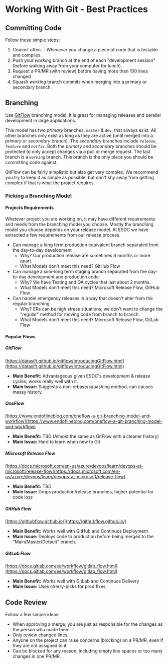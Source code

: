 # Working With Git - Best Practices

## Committing Code

Follow these simple steps:

1. Commit often. - _Whenever_ you change a piece of code that is testable and compiles.
1. Push your _working_ branch at the end of each "development session" (before walking away from your computer for lunch).
1. Request a PR/MR (with review) before having more than 100 lines changed
1. Squash _working_ branch commits when merging into a primary or secondary branch.

## Branching

Use [GitFlow](https://datasift.github.io/gitflow/IntroducingGitFlow.html) branching model.
It is great for managing releases and parallel development in large applications.

This model has two _primary_ branches, `master` & `dev`, that always exist.
All other branches only exist as long as they are active (until merged into a _primary_ or _secondary_ branch).
The _secondary_ branches include _`release`_, _`feature`_ and _`hotfix`_.
Both the _primary_ and _secondary_ branches should be protected to only accept changes via a pull or merge request.
The last branch is a _`working`_ branch.
This branch is the only place you should be committing code against.

GitFlow can be fairly simplistic but also get very complex.
We recommend you try to keep it as simple as possible, but don't shy away from getting complex if that is what the project requires.

### Picking a Branching Model

#### Projects Requirements

Whatever project you are working on, it may have different requirements and needs from the branching model you choose.
Mostly the branching model you choose depends on your release model.
At ESDC we have extracted a few requirements from our release process.

- Can manage a long term production equivalent branch separated from the day-to-day development
  - Why? Our production release are sometimes 6 months or more apart.
  - What Models don't meet this need? GitHub Flow
- Can manage a simi-long term staging branch separated from the day-to-day development and production code
  - Why? We have Testing and QA cycles that last about 2 months.
  - What Models don't meet this need? Microsoft Release Flow, GitHub Flow
- Can handel emergency releases in a way that doesn't alter from the regular branching
  - Why? ERs can be high stress situations, we don't want to change the "regular" method for moving code from branch to branch.
  - What Models don't meet this need? Microsoft Release Flow, GitLab Flow

#### Popular Flows

##### GitFlow

[https://datasift.github.io/gitflow/IntroducingGitFlow.html](https://datasift.github.io/gitflow/IntroducingGitFlow.html)

- **Main Benefit:** Advantageous given ESDC's development & release cycles; works really well with it.
- **Main Issue:** Suggests a non-rebase/squashing method, can causes messy history.

##### OneFlow

[https://www.endoflineblog.com/oneflow-a-git-branching-model-and-workflow](https://www.endoflineblog.com/oneflow-a-git-branching-model-and-workflow)

- **Main Benefit:** TBD (Almost the same as GitFlow with a cleaner history)
- **Main Issue:** Hard to learn when new to Git

##### Microsoft Release Flow

[https://docs.microsoft.com/en-us/azure/devops/learn/devops-at-microsoft/release-flow](https://docs.microsoft.com/en-us/azure/devops/learn/devops-at-microsoft/release-flow)

- **Main Benefit:** TBD
- **Main Issue:** Drops production/release branches, higher potential for code loss

##### GitHub Flow

[https://githubflow.github.io/](https://githubflow.github.io/)

- **Main Benefit:** Works well with GitHub and Continuos Deployment
- **Main Issue:** Deploys code to production before being merged to the "Main/Master/Default" branch.

##### GitLab Flow

[https://docs.gitlab.com/ee/workflow/gitlab_flow.html](https://docs.gitlab.com/ee/workflow/gitlab_flow.html)

- **Main Benefit:** Works well with GitLab and Continuos Delivery
- **Main Issue:** Uses cherry-picks for prod fixes.


## Code Review

Follow a few simple ideas:

* When approving a merge, you are just as responsible for the changes as the person who made them.
* Only review changed lines.
* Anyone on the project can raise concerns (blocking) on a PR/MR, even if they are not assigned to it.
* Can be blocked for any reason, including empty line spaces or too many changes in one PR/MR.
